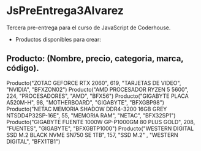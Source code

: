 # JsPreEntrega3Alvarez
Tercera pre-entrega para el curso de JavaScript de Coderhouse.

- Productos disponibles para crear:

## Producto: (Nombre, precio, categoria, marca, código).

Producto("ZOTAC GEFORCE RTX 2060", 619, "TARJETAS DE VIDEO", "NVIDIA", "BFXZON02")
Producto("AMD PROCESADOR RYZEN 5 5600", 224, "PROCESADORES", "AMD", "BFX56")
Producto("GIGABYTE PLACA A520M-H", 98, "MOTHERBOARD", "GIGABYTE", "BFXGBP98")
Producto("NETAC MEMORIA SHADOW DDR4-3200 16GB GREY NTSDD4P32SP-16E", 55, "MEMORIA RAM", "NETAC", "BFX32SP1")
Producto("GIGABYTE FUENTE 1000W GP-P1000GM 80 PLUS GOLD", 208, "FUENTES", "GIGABYTE", "BFXGBTP1000")
Producto("WESTERN DIGITAL SSD M.2 BLACK NVME SN750 SE 1TB", 157, "SSD M.2" , "WESTERN DIGITAL", "BFX1TB1")
